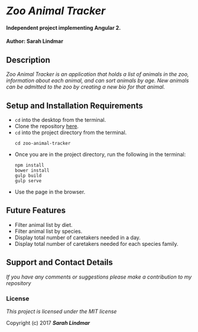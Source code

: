 # _Zoo Animal Tracker_

#### Independent project implementing Angular 2.
#### Author: Sarah Lindmar

## Description

_Zoo Animal Tracker is an application that holds a list of animals in the zoo, information about each animal, and can sort animals by age. New animals can be admitted to the zoo by creating a new bio for that animal._

## Setup and Installation Requirements

* `cd` into the desktop from the terminal.
* Clone the repository [here](https://github.com/srhcrete/zoo-animal-tracker).
* `cd` into the project directory from the terminal.
  ```
  cd zoo-animal-tracker
  ```
* Once you are in the project directory, run the following in the terminal:
  ```
  npm install
  bower install
  gulp build
  gulp serve
  ```
* Use the page in the browser.  

## Future Features     

* Filter animal list by diet.
* Filter animal list by species.
* Display total number of caretakers needed in a day.
* Display total number of caretakers needed for each species family.

## Support and Contact Details

_If you have any comments or suggestions please make a contribution to my repository_

### License

*This project is licensed under the MIT license*

Copyright (c) 2017 **_Sarah Lindmar_**
